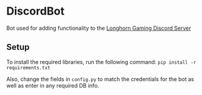 # DiscordBot
Bot used for adding functionality to the [Longhorn Gaming Discord Server](https://discord.gg/longhorngaming)

## Setup
To install the required libraries, run the following command:
`pip install -r requirements.txt`

Also, change the fields in `config.py` to match the credentials for the bot as well as enter in any required DB info.